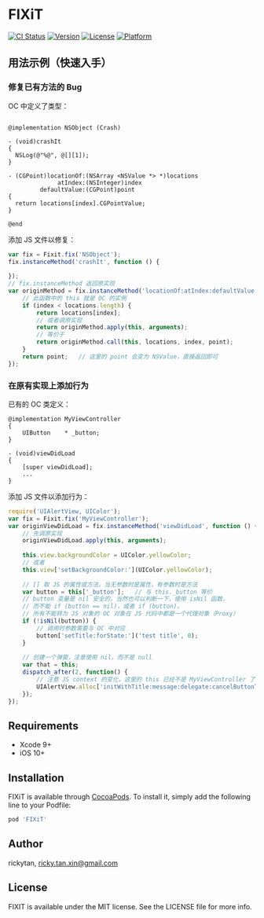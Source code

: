 # FIXiT

[![CI Status](https://img.shields.io/travis/rickytan/FIXiT.svg?style=flat)](https://travis-ci.org/rickytan/FIXiT)
[![Version](https://img.shields.io/cocoapods/v/FIXiT.svg?style=flat)](https://cocoapods.org/pods/FIXiT)
[![License](https://img.shields.io/cocoapods/l/FIXiT.svg?style=flat)](https://cocoapods.org/pods/FIXiT)
[![Platform](https://img.shields.io/cocoapods/p/FIXiT.svg?style=flat)](https://cocoapods.org/pods/FIXiT)

## 用法示例（快速入手）
### 修复已有方法的 Bug
OC 中定义了类型：
```objc

@implementation NSObject (Crash)

- (void)crashIt
{
  NSLog(@"%@", @[][1]);
}

- (CGPoint)locationOf:(NSArray <NSValue *> *)locations
              atIndex:(NSInteger)index
         defaultValue:(CGPoint)point
{
  return locations[index].CGPointValue;
}

@end
```
添加 JS 文件以修复：
```javascript
var fix = Fixit.fix('NSObject');
fix.instanceMethod('crashIt', function () {
  
});
// fix.instanceMethod 返回原实现
var originMethod = fix.instanceMethod('locationOf:atIndex:defaultValue:', function (locations, index, point) {
    // 此函数中的 this 就是 OC 的实例
    if (index < locations.length) {
        return locations[index];    
        // 或者调原实现 
        return originMethod.apply(this, arguments);
        // 等价于
        return originMethod.call(this, locations, index, point);
    }
    return point;   // 这里的 point 会变为 NSValue，直接返回即可
});
```
### 在原有实现上添加行为
已有的 OC 类定义：
```objc
@implementation MyViewController
{
    UIButton    * _button;
}

- (void)viewDidLoad
{
    [super viewDidLoad];
    ...
}
```
添加 JS 文件以添加行为：
```javascript
require('UIAlertView, UIColor');
var fix = Fixit.fix('MyViewController');
var originViewDidLoad = fix.instanceMethod('viewDidLoad', function () {
    // 先调原实现
    originViewDidLoad.apply(this, arguments);
    
    this.view.backgroundColor = UIColor.yellowColor;
    // 或者
    this.view['setBackgroundColor:'](UIColor.yellowColor);
    
    // [] 取 JS 的属性或方法，当无参数时是属性，有参数时是方法
    var button = this['_button'];   // 与 this._button 等价
    // button 变量是 nil 安全的，当然也可以判断一下，使用 isNil 函数，
    // 而不能 if (button == nil)，或者 if (button)。
    // 所有不能转为 JS 对象的 OC 对象在 JS 代码中都是一个代理对象（Proxy）
    if (!isNil(button)) {
        // 调用时参数需要与 OC 中对应
        button['setTitle:forState:']('test title', 0);
    }
    
    // 创建一个弹窗，注意使用 nil，而不是 null
    var that = this;
    dispatch_after(2, function() {
        // 注意 JS context 的变化，这里的 this 已经不是 MyViewController 了
        UIAlertView.alloc['initWithTitle:message:delegate:cancelButtonTitle:otherButtonTitles:'](that.title, 'message!!!', nil, 'ok', nil).show();
    });
});
```

## Requirements

* Xcode 9+
* iOS 10+

## Installation

FIXiT is available through [CocoaPods](https://cocoapods.org). To install
it, simply add the following line to your Podfile:

```ruby
pod 'FIXiT'
```

## Author

rickytan, ricky.tan.xin@gmail.com

## License

FIXIT is available under the MIT license. See the LICENSE file for more info.
